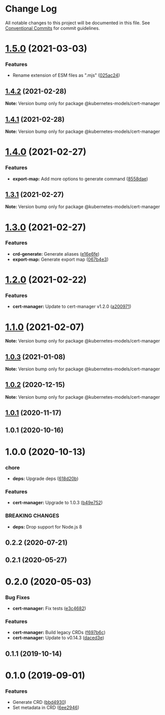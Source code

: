 # Change Log

All notable changes to this project will be documented in this file.
See [Conventional Commits](https://conventionalcommits.org) for commit guidelines.

# [1.5.0](https://github.com/tommy351/kubernetes-models-ts/compare/@kubernetes-models/cert-manager@1.4.2...@kubernetes-models/cert-manager@1.5.0) (2021-03-03)


### Features

* Rename extension of ESM files as ".mjs" ([025ac24](https://github.com/tommy351/kubernetes-models-ts/commit/025ac24948a07f2d48cc3fe4d3b6329749bc5c3a))





## [1.4.2](https://github.com/tommy351/kubernetes-models-ts/compare/@kubernetes-models/cert-manager@1.4.1...@kubernetes-models/cert-manager@1.4.2) (2021-02-28)

**Note:** Version bump only for package @kubernetes-models/cert-manager





## [1.4.1](https://github.com/tommy351/kubernetes-models-ts/compare/@kubernetes-models/cert-manager@1.4.0...@kubernetes-models/cert-manager@1.4.1) (2021-02-28)

**Note:** Version bump only for package @kubernetes-models/cert-manager





# [1.4.0](https://github.com/tommy351/kubernetes-models-ts/compare/@kubernetes-models/cert-manager@1.3.1...@kubernetes-models/cert-manager@1.4.0) (2021-02-27)


### Features

* **export-map:** Add more options to generate command ([8558dae](https://github.com/tommy351/kubernetes-models-ts/commit/8558daedd09894c2098fa16dfd103858aeb40d5a))





## [1.3.1](https://github.com/tommy351/kubernetes-models-ts/compare/@kubernetes-models/cert-manager@1.3.0...@kubernetes-models/cert-manager@1.3.1) (2021-02-27)

**Note:** Version bump only for package @kubernetes-models/cert-manager





# [1.3.0](https://github.com/tommy351/kubernetes-models-ts/compare/@kubernetes-models/cert-manager@1.2.0...@kubernetes-models/cert-manager@1.3.0) (2021-02-27)


### Features

* **crd-generate:** Generate aliases ([e16e6fe](https://github.com/tommy351/kubernetes-models-ts/commit/e16e6fe8736e95cfc48dcfe4ab2f244ac33bb380))
* **export-map:** Generate export map ([067b4e3](https://github.com/tommy351/kubernetes-models-ts/commit/067b4e303c0f662e113fc2ee65e8edf36a86c958))





# [1.2.0](https://github.com/tommy351/kubernetes-models-ts/compare/@kubernetes-models/cert-manager@1.1.0...@kubernetes-models/cert-manager@1.2.0) (2021-02-22)


### Features

* **cert-manager:** Update to cert-manager v1.2.0 ([a200971](https://github.com/tommy351/kubernetes-models-ts/commit/a200971e3f51d3faa072c98456734aec797cee81))





# [1.1.0](https://github.com/tommy351/kubernetes-models-ts/compare/@kubernetes-models/cert-manager@1.0.3...@kubernetes-models/cert-manager@1.1.0) (2021-02-07)

**Note:** Version bump only for package @kubernetes-models/cert-manager





## [1.0.3](https://github.com/tommy351/kubernetes-models-ts/compare/@kubernetes-models/cert-manager@1.0.2...@kubernetes-models/cert-manager@1.0.3) (2021-01-08)

**Note:** Version bump only for package @kubernetes-models/cert-manager





## [1.0.2](https://github.com/tommy351/kubernetes-models-ts/compare/@kubernetes-models/cert-manager@1.0.1...@kubernetes-models/cert-manager@1.0.2) (2020-12-15)

**Note:** Version bump only for package @kubernetes-models/cert-manager





## [1.0.1](https://github.com/tommy351/kubernetes-models-ts/compare/@kubernetes-models/cert-manager@1.0.1...@kubernetes-models/cert-manager@1.0.1) (2020-11-17)



## 1.0.1 (2020-10-16)



# 1.0.0 (2020-10-13)


### chore

* **deps:** Upgrade deps ([618d20b](https://github.com/tommy351/kubernetes-models-ts/commit/618d20b202ed91ee43814aa69e08a84f21d8ae1b))


### Features

* **cert-manager:** Upgrade to 1.0.3 ([b49e752](https://github.com/tommy351/kubernetes-models-ts/commit/b49e752bddc7c2badabd7053f218b0383aefb6ad))


### BREAKING CHANGES

* **deps:** Drop support for Node.js 8



## 0.2.2 (2020-07-21)



## 0.2.1 (2020-05-27)



# 0.2.0 (2020-05-03)


### Bug Fixes

* **cert-manager:** Fix tests ([e3c4682](https://github.com/tommy351/kubernetes-models-ts/commit/e3c4682aba0952ac6fab0cb604b75cf76f7986b3))


### Features

* **cert-manager:** Build legacy CRDs ([f697b6c](https://github.com/tommy351/kubernetes-models-ts/commit/f697b6ce395a7bc52738c8ee5d5fa2e413de777b))
* **cert-manager:** Update to v0.14.3 ([daced3e](https://github.com/tommy351/kubernetes-models-ts/commit/daced3ef1b0b16548c007cc1316774fce61a560e))



## 0.1.1 (2019-10-14)



# 0.1.0 (2019-09-01)


### Features

* Generate CRD ([bbd4930](https://github.com/tommy351/kubernetes-models-ts/commit/bbd4930d54650175261a62a5317dc9e6909dc147))
* Set metadata in CRD ([6ee2946](https://github.com/tommy351/kubernetes-models-ts/commit/6ee29461188a7a76f3e68da79d6beed6c033d917))
